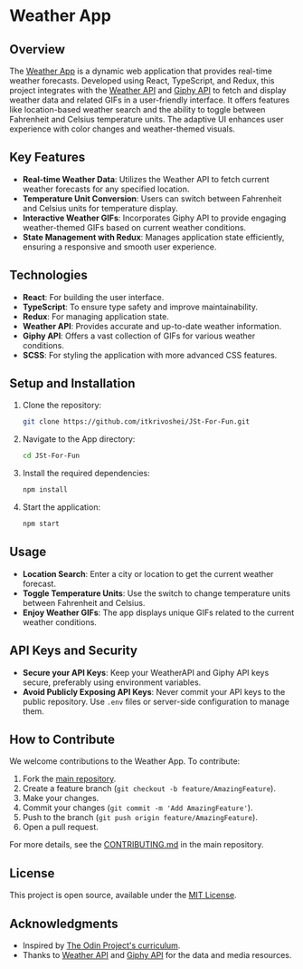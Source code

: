 # Weather App

## Overview

The [Weather App](https://itkrivoshei.github.io/JSt-For-Fun/#/WeatherApp) is a dynamic web application that provides real-time weather forecasts. Developed using React, TypeScript, and Redux, this project integrates with the [Weather API](https://www.weatherapi.com/) and [Giphy API](https://developers.giphy.com/) to fetch and display weather data and related GIFs in a user-friendly interface. It offers features like location-based weather search and the ability to toggle between Fahrenheit and Celsius temperature units. The adaptive UI enhances user experience with color changes and weather-themed visuals.

## Key Features

- **Real-time Weather Data**: Utilizes the Weather API to fetch current weather forecasts for any specified location.
- **Temperature Unit Conversion**: Users can switch between Fahrenheit and Celsius units for temperature display.
- **Interactive Weather GIFs**: Incorporates Giphy API to provide engaging weather-themed GIFs based on current weather conditions.
- **State Management with Redux**: Manages application state efficiently, ensuring a responsive and smooth user experience.

## Technologies

- **React**: For building the user interface.
- **TypeScript**: To ensure type safety and improve maintainability.
- **Redux**: For managing application state.
- **Weather API**: Provides accurate and up-to-date weather information.
- **Giphy API**: Offers a vast collection of GIFs for various weather conditions.
- **SCSS**: For styling the application with more advanced CSS features.

## Setup and Installation

1. Clone the repository:
   ```bash
   git clone https://github.com/itkrivoshei/JSt-For-Fun.git
   ```
2. Navigate to the App directory:
   ```bash
   cd JSt-For-Fun
   ```
3. Install the required dependencies:
   ```bash
   npm install
   ```
4. Start the application:
   ```bash
   npm start
   ```

## Usage

- **Location Search**: Enter a city or location to get the current weather forecast.
- **Toggle Temperature Units**: Use the switch to change temperature units between Fahrenheit and Celsius.
- **Enjoy Weather GIFs**: The app displays unique GIFs related to the current weather conditions.

## API Keys and Security

- **Secure your API Keys**: Keep your WeatherAPI and Giphy API keys secure, preferably using environment variables.
- **Avoid Publicly Exposing API Keys**: Never commit your API keys to the public repository. Use `.env` files or server-side configuration to manage them.

## How to Contribute

We welcome contributions to the Weather App. To contribute:

1. Fork the [main repository](https://github.com/itkrivoshei/JSt-For-Fun).
2. Create a feature branch (`git checkout -b feature/AmazingFeature`).
3. Make your changes.
4. Commit your changes (`git commit -m 'Add AmazingFeature'`).
5. Push to the branch (`git push origin feature/AmazingFeature`).
6. Open a pull request.

For more details, see the [CONTRIBUTING.md](https://github.com/itkrivoshei/JSt-For-Fun/blob/master/CONTRIBUTING.md) in the main repository.

## License

This project is open source, available under the [MIT License](https://github.com/itkrivoshei/JSt-For-Fun/blob/master/LICENSE).

## Acknowledgments

- Inspired by [The Odin Project's curriculum](https://www.theodinproject.com/lessons/node-path-javascript-weather-app).
- Thanks to [Weather API](https://www.weatherapi.com/) and [Giphy API](https://developers.giphy.com/) for the data and media resources.
